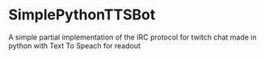 # SimplePythonTTSBot
A simple partial implementation of the IRC protocol for twitch chat made in python with Text To Speach for readout
